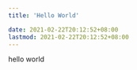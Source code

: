 ```yaml
---
title: 'Hello World'

date: 2021-02-22T20:12:52+08:00
lastmod: 2021-02-22T20:12:52+08:00
---
```


hello world